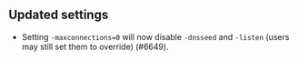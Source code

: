 Updated settings
----------------

- Setting `-maxconnections=0` will now disable `-dnsseed`
  and `-listen` (users may still set them to override) (#6649).
